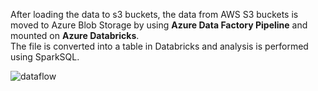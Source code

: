 After loading the data to s3 buckets, the data from AWS S3 buckets is moved to Azure Blob Storage by using <b> Azure Data Factory Pipeline</b> and mounted on <b>Azure Databricks</b>.  
The file is converted into a table in Databricks and analysis is performed using SparkSQL.    



![dataflow](https://user-images.githubusercontent.com/35755621/224548693-9cf597be-6c07-4b51-b137-838b0bb1d9e3.png)
